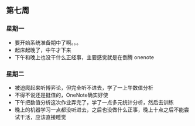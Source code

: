## 第七周

### 星期一

- 要开始系统准备期中了啊。。。
- 起床起晚了，中午才下来
- 下午和晚上也没干什么正经事，主要感觉就是在倒腾 onenote

### 星期二

- 被迫爬起来听博弈论，但完全听不进去，学了一上午数值分析
- 不得不说还是挺值的，OneNote确实好使
- 下午把数值分析这次作业弄完了，学了一点多元统计分析，然后去训练
- 晚上的机器学习一点都没听进去，之后也没做什么正事，晚上十点之后不能尝试干活，应该直接睡觉

